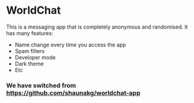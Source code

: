 # WorldChat
This is a messaging app that is completely anonymous and randomised.
It has many features:
- Name change every time you access the app
- Spam filters
- Developer mode
- Dark theme
- Etc

### We have switched from https://github.com/shaunakg/worldchat-app
